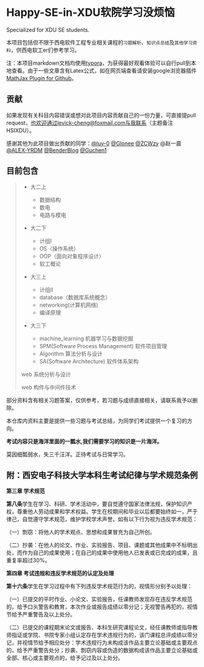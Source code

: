 # Happy-SE-in-XDU软院学习没烦恼
Specialized for XDU SE students.

本项目包括但不限于西电软件工程专业相关课程的`习题解析`、`知识点总结`及`其他学习资料`，供西电软工er们参考学习。

注：本项目markdown文档均使用[typora](https://www.typora.io/)，为获得最好观看体验可以自行pull到本地查看。由于一些文章含有Latex公式，如在网页端查看请安装google浏览器插件[MathJax Plugin for Github](https://chrome.google.com/webstore/detail/mathjax-plugin-for-github/ioemnmodlmafdkllaclgeombjnmnbima?hl=zh-CN)。

## 贡献

如果发现有关科目内容错误或想对此项目内容贡献自己的一份力量，可直接提pull request，也欢迎通过levick-cheng@foxmail.com与我联系（主题备注HSIXDU）。


感谢其他为此项目做出贡献的同学：[@luy-0](https://github.com/luy-0) [@Glonee](https://github.com/Glonee) [@ZCWzy](https://github.com/ZCWzy) @赵一晨 [@ALEX-YRDM](https://github.com/ALEX-YRDM) [@BenderBlog](https://github.com/BenderBlog) [@Guchen1](https://github.com/Guchen1)



## 目前包含

> - 大二上
>   - 数据结构
>   - 数电
>   - 电路与模电
>
> - 大二下
>   - 计组I
>   - OS（操作系统）
>   - OOP（面向对象程序设计）
>   - 软工概论
> - 大三上
>   - 计组II
>   - database（数据库系统概念）
>   - networking(计算机网络)
>   - 编译原理
> - 大三下
>   - machine_learning 机器学习与数据挖掘
>   - SPM(Software Process Management) 软件项目管理
>   - Algorithm 算法分析与设计
>   - SA(Software Architecture) 软件体系架构
>
> web 系统分析与设计
>
> web 构件与中间件技术

部分资料含有相关习题答案，仅供参考，若习题与成绩直接相关，请联系我予以删除。

本仓库内资料主要是提供一些习题与考试总结，为同学们考试提供一个复习的方向。

**考试内容只是海洋里面的一瓢水,我们需要学习的知识是一片海洋。**

莫因细瓢弱水，失三千汪洋。正待考试与日常学习。

## 附：西安电子科技大学本科生考试纪律与学术规范条例

**第三章 学术规范**

**第八条**学生在学习、科研、学术活动中，要自觉遵守国家法律法规，保护知识产权，尊重他人劳动成果和学术权益。学生在校期间和毕业以后都要始终如一，严于律己，自觉遵守学术规范，维护学校学术声誉。如有以下行为视为违反学术规范：

（一）剽窃：将他人的学术观点、思想和成果冒充为自己所创。

（二）抄袭：在他人的论文、作业、实验报告、项目、课题或其他成果中不标明出处，而作为自己的成果使用；在自己的成果中使用他人已发表或已完成的成果，且重复率超过30%。



**第四章 考试违规和违反学术规范的认定及处理**

**第十六条**学生在学习过程中有下列违反学术规范行为的，视情形分别予以处理：

（一）已提交的平时作业、小论文、实验报告，任课教师发现存在违反学术规范的，给予口头警告和教育，本次作业或报告成绩以零分记；无视警告再犯的，视情节给予严重警告及以上处分。

（二）已提交的课程期末论文或报告、本科生研究课程论文，经任课教师或指导教师指证或学院、书院专家小组认定存在学术违规行为的，该门课程总评成绩以零分记，并视情节给予相应处分：学术违规行为未构成该作品主要立论基础或主要观点的，给予严重警告处分；抄袭、剽窃内容或伪造的数据构成该作品主要立论基础或全部、核心或主要观点的，给予记过及以上处分。
